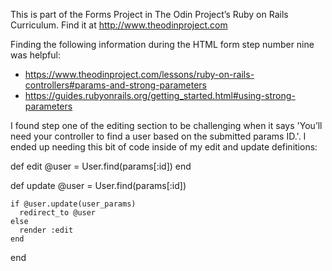 This is part of the Forms Project in The Odin Project’s Ruby on Rails Curriculum. Find it at http://www.theodinproject.com

Finding the following information during the HTML form step number nine was helpful: 
- https://www.theodinproject.com/lessons/ruby-on-rails-controllers#params-and-strong-parameters
- https://guides.rubyonrails.org/getting_started.html#using-strong-parameters


I found step one of the editing section to be challenging when it says 'You’ll need your controller to find a user based on the submitted params ID.'. I ended up needing this bit of code inside of my edit and update definitions:

  def edit
    @user = User.find(params[:id])
  end

  def update
    @user = User.find(params[:id])

    if @user.update(user_params)
      redirect_to @user
    else
      render :edit
    end
  end
